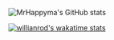 ![MrHappyma's GitHub stats](https://github-readme-stats.vercel.app/api?username=mrhappyma)

[![willianrod's wakatime stats](https://github-readme-stats.vercel.app/api/wakatime?username=userexe)](https://wakatime.com/@userexe)
